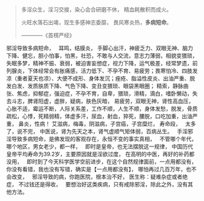 > 多淫众生，淫习交接，染心会合研磨不休， 精血耗散积而成火。
> 
>  火旺水落石出竭，现生多感神志委靡， 畏风寒炎热，**多病短命**。
> 
>  ————《首楞严经》

邪淫导致多病短命，
&nbsp;
耳鸣，结膜炎， 手脚心出汗，神疲乏力、双眼无神、脑力下降、健忘，胆小怕事，怕黑，社恐，不敢与人交流，意志力薄弱，相貌变猥琐，失眠多梦，精神不振、衰弱，被迫害妄想症，视力下降，运气极差，经常梦遗，前列腺炎，下体经常会有胀痛感，活力低下、不孕不育、易疲劳；畏寒怕冷、四肢发凉（重者夏天也凉）、大便不成形、身体发沉；痤疮、脂溢性皮炎、出油严重、脱发白发、发质肤质下降、气色下降、变丑变猥琐、眼袋黑眼圈；
精索，静脉曲张、焦虑，抑郁症，强迫症，不孕不育，自卑，猥琐，滑精，滴白，嗜卧懒动，失去斗志，脾肾阳虚，虚胖，疑病，肤色灰暗，
易疲劳，双眼无神，肾性高血压，心胀不适，霉运不断，人际关系差，工作不顺，人生不顺，身体发愁，脱发，骨质疏松，心悸，死精弱精，体虚多汗，尿血，射血，猝死，腰脱，口吃加重，出油严重，
鼻炎，性病！ 艾滋病，梅毒，阴滋病，子宫癌，子宫糜烂，
寿命段，
&nbsp;
太多了，说不完，
中医说，肾为先天之本，肾气虚顺气矩体弱，百病丛生。
&nbsp;
手淫邪淫导致多病短命，是佛发现的客观存在，永恒不变的事实真相，
&nbsp;
不管哪个年代，哪个地区，男女老少，都一样，
&nbsp;
即时是皇帝，也无法摆脱这一规律，
中国历代皇帝平均寿命为39.2岁，主要原因就是淫欲过度，
在高明的中医，再好的补药都没用，
&nbsp;
即时到了今天科学医学空前进步，在这个自然规律面前，一点用都没有，
你没有看错，我也没有写错，确实是【一点用都没有】，
哪怕再过几百万年，也不会改变，
&nbsp;
邪淫导致的病，你跑医院，根本治不好，
医生称：疑难杂症或者绝症，
不过钱还是得收，
&nbsp;
要想治好这类疾病，只有戒除邪淫，除此之外，没有其他方法。





